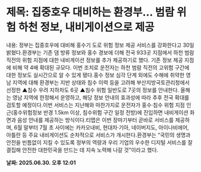 # **제목: 집중호우 대비하는 환경부… 범람 위험 하천 정보, 내비게이션으로 제공**

  내용: 정부는 집중호우에 대비해 홍수기 도로 위험 정보 제공 서비스를 강화한다고 30일 밝혔다.환경부는 기존 댐 방류 정보와 홍수 경보에 더해 전국 933곳 지점에서 하천 범람 직전의 위험 지점에 대한 내비게이션 정보를 추가 제공하기로 했다. 기존 정보 제공 지점에 비해 약 4배 확대된 규모다. 이번 조치로 운전자는 하천 범람 직전의 고위험 구간에 대한 정보도 실시간으로 알 수 있게 됐다.홍수 정보 심각 단계 외에도 수해에 취약한 영남 지역에 대해 환경부는 지반 상태와 침수 이력 등을 고려해 부산지방국토관리청에서 선정한 ▲침수 우려 지하차도 6곳 ▲침수 위험 일반도로 7곳의 정보를 안내한다. 올해는 영남 지역에 한정해서 운영하고, 해당 정보 안내의 효과성에 따라 추후 전국 확대를 검토할 예정이다.이번 서비스는 지난해와 마찬가지로 운전자가 홍수·침수 위험 지점 인근(홍수위험정보 반경 1.5km 이상, 침수위험 구간 일정 전방)에 진입하면 내비게이션 화면과 음성 안내를 제공하는 방식이다.티맵은 이번 장마기부터 곧바로 서비스를 제공하며, 6월 말부터 7월 초 사이에는 카카오내비, 현대차·기아, 네이버지도, 아이나비에어, 아틀란 등 주요 내비게이션도 순차적으로 서비스가 개시한다.환경부는 “국민의 생명과 안전을 빈틈없이 지킬 수 있도록 정부의 역량과 우리 기업의 우수한 디지털 서비스를 잘 결집해 안전한 대한민국을 만드는 데 지속 노력해 나갈 것”이라고 했다.

  **날짜: 2025.06.30. 오후 12:01**